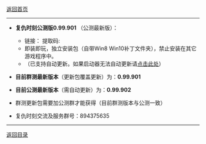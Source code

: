 [返回首页](./Home)
***

- **复仇时刻公测版0.99.901** （公测最新版）：
  - 链接： 提取码:
  - 即装即玩，独立安装包（自带Win8 Win10补丁文件夹），禁止安装在其它游戏程序中。
  - （已支持自动更新。如果启动器无法自动更新请[点击此处](./启动器无法获得更新)）
  
- **目前群测最新版本**（更新包覆盖更新）为：**0.99.901**

- **目前公测最新版本**（需自动更新）为：**0.99.902**  


- 群测更新包需要加公测群才能获得（目前群测版本与公测一致）


- 复仇时刻交流及服务群号：894375635

***
[返回目录](./常见问题指南)
